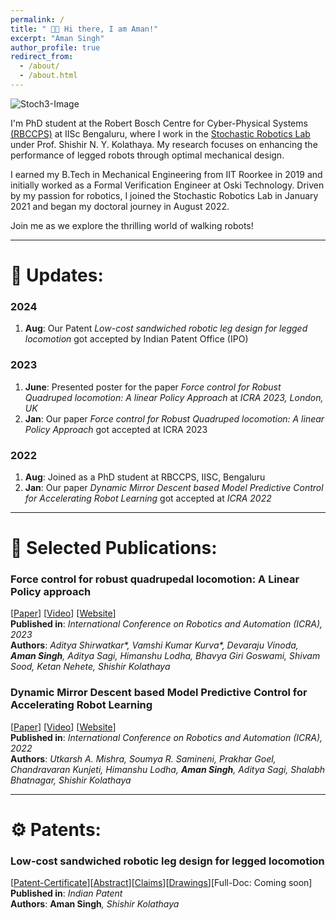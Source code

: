 ```yaml
---
permalink: /
title: " 👋🏼 Hi there, I am Aman!"
excerpt: "Aman Singh"
author_profile: true
redirect_from: 
  - /about/
  - /about.html
---
```


![Stoch3-Image](../images/stoch3.GIF)

I'm PhD student at the Robert Bosch Centre for Cyber-Physical Systems [(RBCCPS)](https://cps.iisc.ac.in/) at IISc Bengaluru, where I work in the [Stochastic Robotics Lab](https://www.stochlab.com/) under Prof. Shishir N. Y. Kolathaya. My research focuses on enhancing the performance of legged robots through optimal mechanical design.

I earned my B.Tech in Mechanical Engineering from IIT Roorkee in 2019 and initially worked as a Formal Verification Engineer at Oski Technology. Driven by my passion for robotics, I joined the Stochastic Robotics Lab in January 2021 and began my doctoral journey in August 2022.

Join me as we explore the thrilling world of walking robots!

-------------------------------------------

# 📌 Updates:

### 2024

1. **Aug**: Our Patent _Low-cost sandwiched robotic leg design for legged locomotion_ got accepted by Indian Patent Office (IPO)

### 2023

1. **June**: Presented poster for the paper _Force control for Robust Quadruped locomotion: A linear Policy Approach_ at _ICRA 2023, London, UK_
2. **Jan**: Our paper _Force control for Robust Quadruped locomotion: A linear Policy Approach_ got accepted at ICRA 2023

### 2022

1. **Aug**: Joined as a PhD student at RBCCPS, IISC, Bengaluru
2. **Jan**: Our paper _Dynamic Mirror Descent based Model Predictive Control for Accelerating Robot Learning_ got accepted at _ICRA 2022_

--------------------------------

# 📜 Selected Publications:
### **Force control for robust quadrupedal locomotion: A Linear Policy approach** 
[[Paper](https://www.stochlab.com/papers/force_lp_ICRA_2023.pdf)] [[Video](https://youtu.be/k89QdImcqdo?feature=shared)] [[Website](https://www.stochlab.com/projects/LinPolForceControlQuad.html)] \
**Published in**: _International Conference on Robotics and Automation (ICRA), 2023_ \
**Authors**: _Aditya Shirwatkar*, Vamshi Kumar Kurva*, Devaraju Vinoda, __Aman Singh__, Aditya Sagi, Himanshu Lodha, Bhavya Giri Goswami, Shivam Sood, Ketan Nehete, Shishir Kolathaya_

### **Dynamic Mirror Descent based Model Predictive Control for Accelerating Robot Learning** 
[[Paper](https://arxiv.org/abs/2112.02999)] [[Video](https://youtu.be/gonray3YGZI?feature=shared)] [[Website](https://umishra.me/DMD-MPC-RL/)] \
**Published in**: _International Conference on Robotics and Automation (ICRA), 2022_ \
**Authors**: _Utkarsh A. Mishra, Soumya R. Samineni, Prakhar Goel, Chandravaran Kunjeti, Himanshu Lodha, __Aman Singh__, Aditya Sagi, Shalabh Bhatnagar, Shishir Kolathaya_

--------------------------------

# ⚙ Patents:
### **Low-cost sandwiched robotic leg design for legged locomotion** 
[[Patent-Certificate](/files/patent_sandwich_leg.pdf)][[Abstract](/files/patent_abstract_sandwich_leg.pdf)][[Claims](/files/patent_claims_sandwich_leg.pdf)][[Drawings](/files/patent_drawings_sandwich_leg.pdf)][Full-Doc: Coming soon] \
**Published in**: _Indian Patent_ \
**Authors**: **Aman Singh**_, Shishir Kolathaya_
